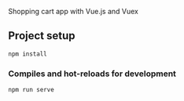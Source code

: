 Shopping cart app with Vue.js and Vuex

## Project setup
```
npm install
```

### Compiles and hot-reloads for development
```
npm run serve
```
